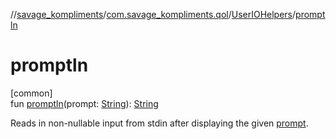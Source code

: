 //[savage_kompliments](../../../index.md)/[com.savage_kompliments.qol](../index.md)/[UserIOHelpers](index.md)/[promptln](promptln.md)

# promptln

[common]\
fun [promptln](promptln.md)(prompt: [String](https://kotlinlang.org/api/latest/jvm/stdlib/kotlin/-string/index.html)): [String](https://kotlinlang.org/api/latest/jvm/stdlib/kotlin/-string/index.html)

Reads in non-nullable input from stdin after displaying the given [prompt](promptln.md).
